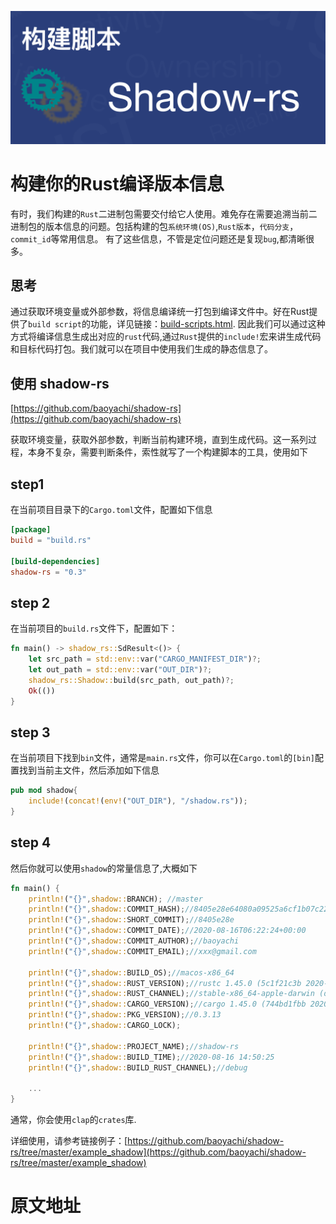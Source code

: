 ![shadow_rs](https://github.com/baoyachi/baoyachi.github.io/blob/master/png/rust/build_shadow.rs.png?raw=true)


# 构建你的Rust编译版本信息
有时，我们构建的`Rust`二进制包需要交付给它人使用。难免存在需要追溯当前二进制包的版本信息的问题。包括构建的包`系统环境(OS)`,`Rust版本`，`代码分支`，`commit_id`等常用信息。
有了这些信息，不管是定位问题还是复现`bug`,都清晰很多。

## 思考
通过获取环境变量或外部参数，将信息编译统一打包到编译文件中。好在Rust提供了`build script`的功能，详见链接：[build-scripts.html](https://doc.rust-lang.org/stable/rust-by-example/cargo/build_scripts.html).
因此我们可以通过这种方式将编译信息生成出对应的`rust`代码,通过`Rust`提供的`include!`宏来讲生成代码和目标代码打包。我们就可以在项目中使用我们生成的静态信息了。

## 使用 shadow-rs
[https://github.com/baoyachi/shadow-rs](https://github.com/baoyachi/shadow-rs)


获取环境变量，获取外部参数，判断当前构建环境，直到生成代码。这一系列过程，本身不复杂，需要判断条件，索性就写了一个构建脚本的工具，使用如下

## step1 
在当前项目目录下的`Cargo.toml`文件，配置如下信息
```toml
[package]
build = "build.rs"

[build-dependencies]
shadow-rs = "0.3"
```

## step 2
在当前项目的`build.rs`文件下，配置如下：
```rust
fn main() -> shadow_rs::SdResult<()> {
    let src_path = std::env::var("CARGO_MANIFEST_DIR")?;
    let out_path = std::env::var("OUT_DIR")?;
    shadow_rs::Shadow::build(src_path, out_path)?;
    Ok(())
}
```

## step 3
在当前项目下找到`bin`文件，通常是`main.rs`文件，你可以在`Cargo.toml`的`[bin]`配置找到当前主文件，然后添加如下信息
```rust
pub mod shadow{
    include!(concat!(env!("OUT_DIR"), "/shadow.rs"));
}
```

## step 4
然后你就可以使用`shadow`的常量信息了,大概如下
```rust
fn main() {
    println!("{}",shadow::BRANCH); //master
    println!("{}",shadow::COMMIT_HASH);//8405e28e64080a09525a6cf1b07c22fcaf71a5c5
    println!("{}",shadow::SHORT_COMMIT);//8405e28e
    println!("{}",shadow::COMMIT_DATE);//2020-08-16T06:22:24+00:00
    println!("{}",shadow::COMMIT_AUTHOR);//baoyachi
    println!("{}",shadow::COMMIT_EMAIL);//xxx@gmail.com

    println!("{}",shadow::BUILD_OS);//macos-x86_64
    println!("{}",shadow::RUST_VERSION);//rustc 1.45.0 (5c1f21c3b 2020-07-13)
    println!("{}",shadow::RUST_CHANNEL);//stable-x86_64-apple-darwin (default)
    println!("{}",shadow::CARGO_VERSION);//cargo 1.45.0 (744bd1fbb 2020-06-15)
    println!("{}",shadow::PKG_VERSION);//0.3.13
    println!("{}",shadow::CARGO_LOCK);

    println!("{}",shadow::PROJECT_NAME);//shadow-rs
    println!("{}",shadow::BUILD_TIME);//2020-08-16 14:50:25
    println!("{}",shadow::BUILD_RUST_CHANNEL);//debug

    ...
}
```

通常，你会使用`clap`的`crates`库.

详细使用，请参考链接例子：[https://github.com/baoyachi/shadow-rs/tree/master/example_shadow](https://github.com/baoyachi/shadow-rs/tree/master/example_shadow)




# 原文地址

